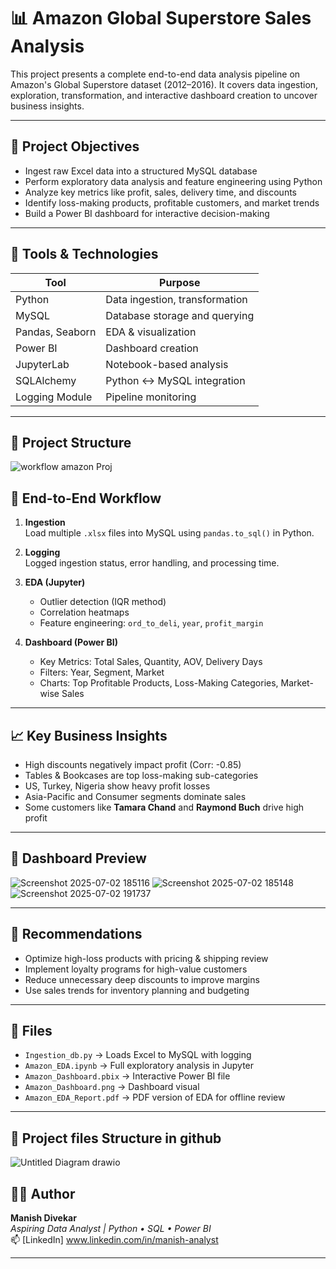 # 📊 Amazon Global Superstore Sales Analysis

This project presents a complete end-to-end data analysis pipeline on Amazon's Global Superstore dataset (2012–2016). It covers data ingestion, exploration, transformation, and interactive dashboard creation to uncover business insights.

---

## 🚀 Project Objectives

- Ingest raw Excel data into a structured MySQL database
- Perform exploratory data analysis and feature engineering using Python
- Analyze key metrics like profit, sales, delivery time, and discounts
- Identify loss-making products, profitable customers, and market trends
- Build a Power BI dashboard for interactive decision-making

---

## 🧰 Tools & Technologies

| Tool           | Purpose                          |
|----------------|----------------------------------|
| Python         | Data ingestion, transformation   |
| MySQL          | Database storage and querying    |
| Pandas, Seaborn| EDA & visualization              |
| Power BI       | Dashboard creation               |
| JupyterLab     | Notebook-based analysis          |
| SQLAlchemy     | Python ↔ MySQL integration       |
| Logging Module | Pipeline monitoring              |

---

## 🧱 Project Structure
![workflow amazon Proj](https://github.com/user-attachments/assets/942e043a-28ba-412c-bb40-0085dc3d1c01)



## 🔄 End-to-End Workflow

1. **Ingestion**  
   Load multiple `.xlsx` files into MySQL using `pandas.to_sql()` in Python.

2. **Logging**  
   Logged ingestion status, error handling, and processing time.

3. **EDA (Jupyter)**  
   - Outlier detection (IQR method)
   - Correlation heatmaps
   - Feature engineering: `ord_to_deli`, `year`, `profit_margin`

4. **Dashboard (Power BI)**  
   - Key Metrics: Total Sales, Quantity, AOV, Delivery Days
   - Filters: Year, Segment, Market
   - Charts: Top Profitable Products, Loss-Making Categories, Market-wise Sales

---

## 📈 Key Business Insights

- High discounts negatively impact profit (Corr: -0.85)
- Tables & Bookcases are top loss-making sub-categories
- US, Turkey, Nigeria show heavy profit losses
- Asia-Pacific and Consumer segments dominate sales
- Some customers like **Tamara Chand** and **Raymond Buch** drive high profit

---

## 📸 Dashboard Preview
![Screenshot 2025-07-02 185116](https://github.com/user-attachments/assets/1291173a-4f06-4597-8a1a-932fc2e3a926)
![Screenshot 2025-07-02 185148](https://github.com/user-attachments/assets/c812bd2a-ba4a-4fe6-8c2a-a80bb400c1af)
![Screenshot 2025-07-02 191737](https://github.com/user-attachments/assets/ac697b84-2ab7-45c0-989f-42b984a68a47)




---

## 🧠 Recommendations

- Optimize high-loss products with pricing & shipping review
- Implement loyalty programs for high-value customers
- Reduce unnecessary deep discounts to improve margins
- Use sales trends for inventory planning and budgeting

---

## 📎 Files

- `Ingestion_db.py` → Loads Excel to MySQL with logging
- `Amazon_EDA.ipynb` → Full exploratory analysis in Jupyter
- `Amazon_Dashboard.pbix` → Interactive Power BI file
- `Amazon_Dashboard.png` → Dashboard visual
- `Amazon_EDA_Report.pdf` → PDF version of EDA for offline review

---

## 🧱 Project files Structure in github
![Untitled Diagram drawio](https://github.com/user-attachments/assets/839bb15b-b850-455d-ada7-631a662d798e)

## 👨‍💻 Author

**Manish Divekar**  
*Aspiring Data Analyst | Python • SQL • Power BI*  
📫 [LinkedIn] www.linkedin.com/in/manish-analyst

---
